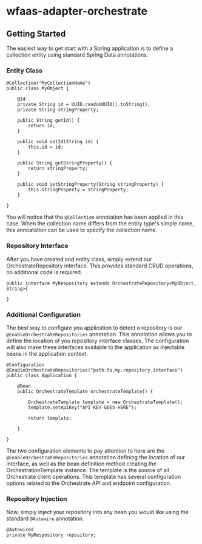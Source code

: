 # wfaas-adapter-orchestrate

## Getting Started

The easiest way to get start with a Spring application is to define a collection entity using standard Spring Data annotations.

### Entity Class

	@Collection("MyCollectionName")
	public class MyObject {
	    
	    @Id
	    private String id = UUID.randomUUID().toString();
	    private String stringProperty;
	
	    public String getId() {
	        return id;
	    }
	
	    public void setId(String id) {
	        this.id = id;
	    }
	    
	    public String getStringProperty() {
	        return stringProperty;
	    }
	
	    public void setStringProperty(String stringProperty) {
	        this.stringProperty = stringProperty;
	    }
	
	}

You will notice that the `@Collection` annotation has been applied in this case. When the collection name differs from the entity type's simple name, this annoatation can be used to specify the collection name.

### Repository Interface

After you have created and entity class, simply extend our OrchestrateRepository interface. This provides standard CRUD operations, no additional code is required.

	public interface MyRespository extends OrchestrateRepository<MyObject, String>{

	}

### Additional Configuration

The best way to configure you application to detect a repository is our `@EnableOrchestrateRepositories` annotation. This annotation allows you to define the location of you repository interface classes. The configuration will also make these interfaces available to the application as injectable beans in the application context.

    @Configuration
    @EnableOrchestrateRepositories("path.to.my.repository.interface")
    public class Application {
        
        @Bean
        public OrchestrateTemplate orchestrateTemplate() {
            
            OrchestrateTemplate template = new OrchestrateTemplate();
            template.setApiKey("API-KEY-GOES-HERE");
            
            return template;
        
        }
        
    } 

The two configuration elements to pay attention to here are the `@EnableOrchestrateRepositories` annotation defining the location of our interface, as well as the bean definition method creating the OrchestrationTemplate instance. The template is the source of all Orchestrate client operations. This template has several configuration options related to the Orchestrate API and endpoint configuration.

### Repository Injection

Now, simply inject your repository into any bean you would like using the standard `@Autowire` annotation.

    @Autowired
    private MyRespository repository;